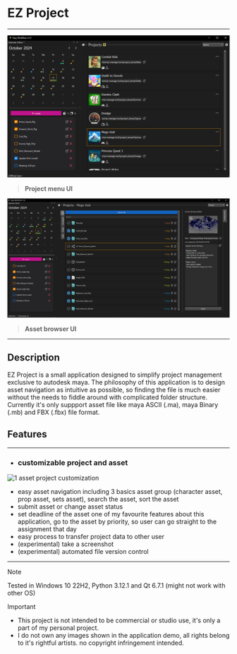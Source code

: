 # EZ Project
---

![Project_Menu_UI](/docs/Project_Menu_UI.PNG)
> **Project menu UI**

![Asset_Browser_UI](/docs/Asset_Browser_UI.PNG)
> **Asset browser UI**

---


## Description

EZ Project is a small application designed to simplify project management exclusive to autodesk maya. The philosophy of this application is to design asset navigation as intuitive as possible, so finding the file is much easier without the needs to fiddle around with complicated folder structure. Currently it's only suppport asset file like maya ASCII (.ma), maya Binary (.mb) and FBX (.fbx) file format. 

## Features
---
- ### customizable project and asset
![1 asset project customization](https://github.com/user-attachments/assets/d8eb3538-f207-4434-aab2-2ca04853eb1f)

- easy asset navigation
including 3 basics asset group (character asset, prop asset, sets asset), search the asset, sort the asset
- submit asset or change asset status
- set deadline of the asset
one of my favourite features about this application, go to the asset by priority, so user can go straight to the assignment that day
- easy process to transfer project data to other user
- (experimental) take a screenshot
- (experimental) automated file version control

---

> [!NOTE]  
> Tested in Windows 10 22H2, Python 3.12.1 and Qt 6.7.1 (might not work with other OS)

> [!IMPORTANT]  
> - This project is not intended to be commercial or studio use, it's only a part of my personal project.
> - I do not own any images shown in the application demo, all rights belong to it's rightful artists. no copyright infringement intended.
